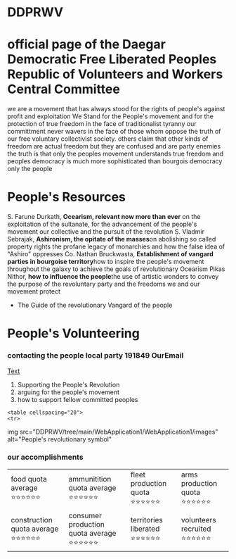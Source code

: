 # DDPRWV
<!DOCTYPE html>
<tomato>
    <cheese></cheese>
    <burger></burger>
    <cheese2></cheese2>
</tomato>
<html lang="en" xmlns="http://www.w3.org/1999/xhtml">
<head>
    <meta charset="utf-8" />
    <title> official page of the Daegar Democratic Free Liberated Peoples Republic of Volunteers and Workers Central Committee</title>
</head>
<body>
    <h1><strong> official page of the Daegar Democratic Free Liberated Peoples Republic of Volunteers and Workers Central Committee</strong></h1>
    <b1>we are a movement that has always stood for the rights of people's against profit and exploitation</b1>
    <b2>
        We Stand for the People's movement and for the protection of true freedom in the face of traditionalist tyranny
        our committment never wavers in the face of those whom oppose the truth of our free voluntary collectivist society.
        others claim that other kinds of freedom are actual freedom but they are confused and are party enemies the truth is
        that only the peoples movement understands true freedom and peoples democracy is much more sophisticated than bourgois
        democracy only the people
    </b2>
    <h1><strong>People's Resources</strong></h1>
    <b3>S. Farune Durkath, <strong>Ocearism, relevant now more than ever</strong> on the exploitation of the sultanate, for the advancement of the people's movement our collective and the pursuit of the revolution</b3>
    <b4>S. Vladmir Sebrajak, <strong>Ashironism, the opitate of the masses</strong>on abolishing so called property rights the profane legacy of monarchies and how the false idea of "Ashiro" oppresses</b4>
    <b5>Co. Nathan Bruckwasta, <strong>Establishment of vangard parties in bourgoise territory</strong>how to inspire the people's movement throughout the galaxy to achieve the goals of revolutionary Ocearism </b5>
    <b5>Pikas Nithor, <strong>how to influence the people</strong>the use of artistic wonders to convey the purpose of the revoluntary party and the freedoms we and our movement protect</b5>
    <ul>
        <li>The Guide of the revolutionary Vangard of the people</li>
    </ul>
    <h1><strong>People's Volunteering</strong></h1>
    <h3>
        contacting the people
        <p1>local party </p1>
        <p2>191849</p2>
        <p3>OurEmail</p3>
    </h3>
    <a href="">Text</a>
    <ol>
        <li>Supporting the People's Revolution</li>
        <li>arguing for the people's movement</li>
        <li>how to support fellow committed peoples</li>
    </ol>
     
	<table cellspacing="20">
	<tr>
<td>img src="DDPRWV/tree/main/WebApplication1/WebApplication1/images" alt="People's revolutionary symbol"</td>
	</tr>
    <tr>
<h3>our accomplishments</h3>
<table>
	<tr>
        <td>food quota average ⭐⭐⭐⭐⭐⭐</td> 
		<td>ammunitition quota average ⭐⭐⭐⭐⭐⭐</td>
        <td>fleet production quota ⭐⭐⭐⭐⭐⭐</td>
        <td>arms production quota ⭐⭐⭐⭐⭐⭐</td>
	</tr>
    <tr>
        <td>construction quota average ⭐⭐⭐⭐⭐⭐</td>
        <td>consumer production quota average ⭐⭐⭐⭐⭐⭐</td>
        <td>territories liberated ⭐⭐⭐⭐⭐⭐</td>
        <td>volunteers recruited ⭐⭐⭐⭐⭐⭐</td>
    </tr>
</table>
</body>
</html>

